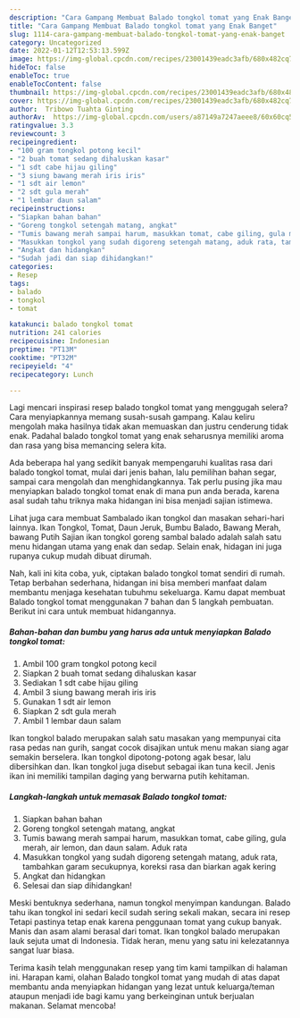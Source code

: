 ```yaml
---
description: "Cara Gampang Membuat Balado tongkol tomat yang Enak Banget"
title: "Cara Gampang Membuat Balado tongkol tomat yang Enak Banget"
slug: 1114-cara-gampang-membuat-balado-tongkol-tomat-yang-enak-banget
category: Uncategorized
date: 2022-01-12T12:53:13.599Z
image: https://img-global.cpcdn.com/recipes/23001439eadc3afb/680x482cq70/balado-tongkol-tomat-foto-resep-utama.jpg
hideToc: false
enableToc: true
enableTocContent: false
thumbnail: https://img-global.cpcdn.com/recipes/23001439eadc3afb/680x482cq70/balado-tongkol-tomat-foto-resep-utama.jpg
cover: https://img-global.cpcdn.com/recipes/23001439eadc3afb/680x482cq70/balado-tongkol-tomat-foto-resep-utama.jpg
author:  Tribowo Tuahta Ginting
authorAv:  https://img-global.cpcdn.com/users/a87149a7247aeee8/60x60cq50/avatar.jpg
ratingvalue: 3.3
reviewcount: 3
recipeingredient:
- "100 gram tongkol potong kecil"
- "2 buah tomat sedang dihaluskan kasar"
- "1 sdt cabe hijau giling"
- "3 siung bawang merah iris iris"
- "1 sdt air lemon"
- "2 sdt gula merah"
- "1 lembar daun salam"
recipeinstructions:
- "Siapkan bahan bahan"
- "Goreng tongkol setengah matang, angkat"
- "Tumis bawang merah sampai harum, masukkan tomat, cabe giling, gula merah, air lemon, dan daun salam. Aduk rata"
- "Masukkan tongkol yang sudah digoreng setengah matang, aduk rata, tambahkan garam secukupnya, koreksi rasa dan biarkan agak kering"
- "Angkat dan hidangkan"
- "Sudah jadi dan siap dihidangkan!"
categories:
- Resep
tags:
- balado
- tongkol
- tomat

katakunci: balado tongkol tomat 
nutrition: 241 calories
recipecuisine: Indonesian
preptime: "PT13M"
cooktime: "PT32M"
recipeyield: "4"
recipecategory: Lunch

---
```



Lagi mencari inspirasi resep balado tongkol tomat yang menggugah selera? Cara menyiapkannya memang susah-susah gampang. Kalau keliru mengolah maka hasilnya tidak akan memuaskan dan justru cenderung tidak enak. Padahal balado tongkol tomat yang enak seharusnya memiliki aroma dan rasa yang bisa memancing selera kita.


Ada beberapa hal yang sedikit banyak mempengaruhi kualitas rasa dari balado tongkol tomat, mulai dari jenis bahan, lalu pemilihan bahan segar, sampai cara mengolah dan menghidangkannya. Tak perlu pusing jika mau menyiapkan balado tongkol tomat enak di mana pun anda berada, karena asal sudah tahu triknya maka hidangan ini bisa menjadi sajian istimewa.

Lihat juga cara membuat Sambalado ikan tongkol dan masakan sehari-hari lainnya. Ikan Tongkol, Tomat, Daun Jeruk, Bumbu Balado, Bawang Merah, bawang Putih Sajian ikan tongkol goreng sambal balado adalah salah satu menu hidangan utama yang enak dan sedap. Selain enak, hidagan ini juga rupanya cukup mudah dibuat dirumah.


Nah, kali ini kita coba, yuk, ciptakan balado tongkol tomat sendiri di rumah. Tetap berbahan sederhana, hidangan ini bisa memberi manfaat dalam membantu menjaga kesehatan tubuhmu sekeluarga. Kamu dapat membuat Balado tongkol tomat menggunakan 7 bahan dan 5 langkah pembuatan. Berikut ini cara untuk membuat hidangannya.

<!--inarticleads1-->

##### Bahan-bahan dan bumbu yang harus ada untuk menyiapkan Balado tongkol tomat:

1. Ambil 100 gram tongkol potong kecil
1. Siapkan 2 buah tomat sedang dihaluskan kasar
1. Sediakan 1 sdt cabe hijau giling
1. Ambil 3 siung bawang merah iris iris
1. Gunakan 1 sdt air lemon
1. Siapkan 2 sdt gula merah
1. Ambil 1 lembar daun salam


Ikan tongkol balado merupakan salah satu masakan yang mempunyai cita rasa pedas nan gurih, sangat cocok disajikan untuk menu makan siang agar semakin berselera. Ikan tongkol dipotong-potong agak besar, lalu dibersihkan dan. Ikan tongkol juga disebut sebagai ikan tuna kecil. Jenis ikan ini memiliki tampilan daging yang berwarna putih kehitaman. 

<!--inarticleads2-->

##### Langkah-langkah untuk memasak Balado tongkol tomat:

1. Siapkan bahan bahan
1. Goreng tongkol setengah matang, angkat
1. Tumis bawang merah sampai harum, masukkan tomat, cabe giling, gula merah, air lemon, dan daun salam. Aduk rata
1. Masukkan tongkol yang sudah digoreng setengah matang, aduk rata, tambahkan garam secukupnya, koreksi rasa dan biarkan agak kering
1. Angkat dan hidangkan
1. Selesai dan siap dihidangkan!

Meski bentuknya sederhana, namun tongkol menyimpan kandungan. Balado tahu ikan tongkol ini sedari kecil sudah sering sekali makan, secara ini resep Tetapi pastinya tetap enak karena penggunaan tomat yang cukup banyak. Manis dan asam alami berasal dari tomat. Ikan tongkol balado merupakan lauk sejuta umat di Indonesia. Tidak heran, menu yang satu ini kelezatannya sangat luar biasa. 

Terima kasih telah menggunakan resep yang tim kami tampilkan di halaman ini. Harapan kami, olahan Balado tongkol tomat yang mudah di atas dapat membantu anda menyiapkan hidangan yang lezat untuk keluarga/teman ataupun menjadi ide bagi kamu yang berkeinginan untuk berjualan makanan. Selamat mencoba!
